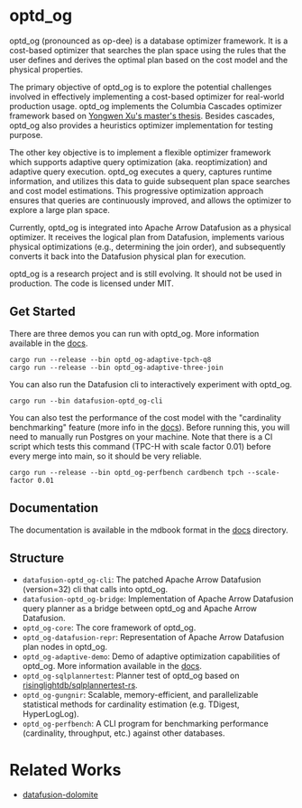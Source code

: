 # optd_og

optd_og (pronounced as op-dee) is a database optimizer framework. It is a cost-based optimizer that searches the plan space using the rules that the user defines and derives the optimal plan based on the cost model and the physical properties.

The primary objective of optd_og is to explore the potential challenges involved in effectively implementing a cost-based optimizer for real-world production usage. optd_og implements the Columbia Cascades optimizer framework based on [Yongwen Xu's master's thesis](https://15721.courses.cs.cmu.edu/spring2019/papers/22-optimizer1/xu-columbia-thesis1998.pdf). Besides cascades, optd_og also provides a heuristics optimizer implementation for testing purpose.

The other key objective is to implement a flexible optimizer framework which supports adaptive query optimization (aka. reoptimization) and adaptive query execution. optd_og executes a query, captures runtime information, and utilizes this data to guide subsequent plan space searches and cost model estimations. This progressive optimization approach ensures that queries are continuously improved, and allows the optimizer to explore a large plan space.

Currently, optd_og is integrated into Apache Arrow Datafusion as a physical optimizer. It receives the logical plan from Datafusion, implements various physical optimizations (e.g., determining the join order), and subsequently converts it back into the Datafusion physical plan for execution.

optd_og is a research project and is still evolving. It should not be used in production. The code is licensed under MIT.

## Get Started

There are three demos you can run with optd_og. More information available in the [docs](docs/).

```
cargo run --release --bin optd_og-adaptive-tpch-q8
cargo run --release --bin optd_og-adaptive-three-join
```

You can also run the Datafusion cli to interactively experiment with optd_og.

```
cargo run --bin datafusion-optd_og-cli
```

You can also test the performance of the cost model with the "cardinality benchmarking" feature (more info in the [docs](docs/)).
Before running this, you will need to manually run Postgres on your machine.
Note that there is a CI script which tests this command (TPC-H with scale factor 0.01) before every merge into main, so it should be very reliable.
```
cargo run --release --bin optd_og-perfbench cardbench tpch --scale-factor 0.01
```

## Documentation

The documentation is available in the mdbook format in the [docs](docs) directory.

## Structure

* `datafusion-optd_og-cli`: The patched Apache Arrow Datafusion (version=32) cli that calls into optd_og.
* `datafusion-optd_og-bridge`: Implementation of Apache Arrow Datafusion query planner as a bridge between optd_og and Apache Arrow Datafusion.
* `optd_og-core`: The core framework of optd_og.
* `optd_og-datafusion-repr`: Representation of Apache Arrow Datafusion plan nodes in optd_og.
* `optd_og-adaptive-demo`: Demo of adaptive optimization capabilities of optd_og. More information available in the [docs](docs/).
* `optd_og-sqlplannertest`: Planner test of optd_og based on [risinglightdb/sqlplannertest-rs](https://github.com/risinglightdb/sqlplannertest-rs).
* `optd_og-gungnir`: Scalable, memory-efficient, and parallelizable statistical methods for cardinality estimation (e.g. TDigest, HyperLogLog).
* `optd_og-perfbench`: A CLI program for benchmarking performance (cardinality, throughput, etc.) against other databases.


# Related Works

* [datafusion-dolomite](https://github.com/datafusion-contrib/datafusion-dolomite)

